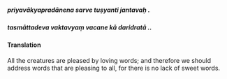 ##### priyavākyapradānena sarve tuṣyanti jantavaḥ .
##### tasmāttadeva vaktavyaṃ vacane kā daridratā ..

#### Translation

All the creatures are pleased by loving words; and therefore we should address words that are pleasing to all, for there is no lack of sweet words.